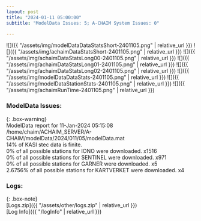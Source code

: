 ```yaml
---
layout: post
title: "2024-01-11 05:00:00"
subtitle: "ModelData Issues: 5; A-CHAIM System Issues: 0"

---
```


![]({{ "/assets/img/modelDataDataStatsShort-2401105.png" | relative_url }})
![]({{ "/assets/img/achaimDataStatsShort-2401105.png" | relative_url }})
![]({{ "/assets/img/achaimDataStatsLong00-2401105.png" | relative_url }})
![]({{ "/assets/img/achaimDataStatsLong01-2401105.png" | relative_url }})
![]({{ "/assets/img/achaimDataStatsLong02-2401105.png" | relative_url }})
![]({{ "/assets/img/modelDataDataStats-2401105.png" | relative_url }})
![]({{ "/assets/img/modelDataStationStats-2401105.png" | relative_url }})
![]({{ "/assets/img/achaimRunTime-2401105.png" | relative_url }})


### ModelData Issues:  
  
{: .box-warning}  
 ModelData report for 11-Jan-2024 05:15:08   
 /home/chaim/ACHAIM_SERVER/A-CHAIM/modelData/2024/011/05/modelData.mat   
 14% of KASI stec data is finite.   
 0% of all possible stations for IONO were downloaded. x1516   
 0% of all possible stations for SENTINEL were downloaded. x971   
 0% of all possible stations for GARNER were downloaded. x5   
 2.6756% of all possible stations for KARTVERKET were downloaded. x4   
  


### Logs:  
  
{: .box-note}  
[Logs.zip]({{ "/assets/other/logs.zip" | relative_url }})  
[Log Info]({{ "/logInfo" | relative_url }})  

